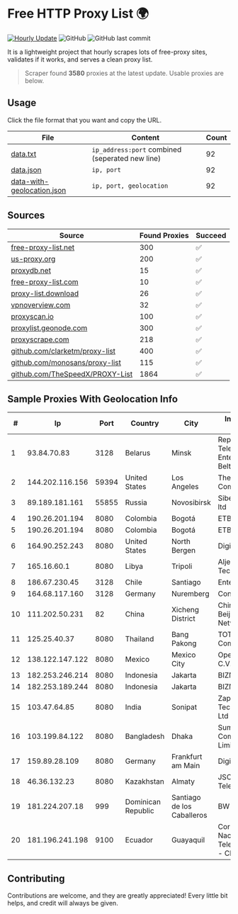 
# Free HTTP Proxy List 🌍

[![Hourly Update](https://github.com/mertguvencli/http-proxy-list/actions/workflows/main.yml/badge.svg?branch=main)](https://github.com/mertguvencli/http-proxy-list/actions/workflows/main.yml)
![GitHub](https://img.shields.io/github/license/mertguvencli/http-proxy-list)
![GitHub last commit](https://img.shields.io/github/last-commit/mertguvencli/http-proxy-list)

It is a lightweight project that hourly scrapes lots of free-proxy sites, validates if it works, and serves a clean proxy list.


> Scraper found **3580** proxies at the latest update. Usable proxies are below.

## Usage

Click the file format that you want and copy the URL.


|File|Content|Count|
|----|-------|-----|
|[data.txt](https://raw.githubusercontent.com/mertguvencli/http-proxy-list/main/proxy-list/data.txt)|`ip_address:port` combined (seperated new line)|92|
|[data.json](https://raw.githubusercontent.com/mertguvencli/http-proxy-list/main/proxy-list/data.json)|`ip, port`|92|
|[data-with-geolocation.json](https://raw.githubusercontent.com/mertguvencli/http-proxy-list/main/proxy-list/data-with-geolocation.json)|`ip, port, geolocation`|92|

## Sources

|Source|Found Proxies|Succeed|
|------|-------------|-------|
|[free-proxy-list.net](https://free-proxy-list.net)|300|✅|
|[us-proxy.org](https://www.us-proxy.org)|200|✅|
|[proxydb.net](http://proxydb.net)|15|✅|
|[free-proxy-list.com](https://free-proxy-list.com/?page=&port=&type%5B%5D=http&type%5B%5D=https&up_time=0&search=Search)|10|✅|
|[proxy-list.download](https://www.proxy-list.download/HTTP)|26|✅|
|[vpnoverview.com](https://vpnoverview.com/privacy/anonymous-browsing/free-proxy-servers)|32|✅|
|[proxyscan.io](https://www.proxyscan.io)|100|✅|
|[proxylist.geonode.com](https://proxylist.geonode.com/api/proxy-list?limit=300&page=1&sort_by=lastChecked&sort_type=desc&protocols=http,https)|300|✅|
|[proxyscrape.com](https://api.proxyscrape.com/v2/?request=displayproxies&protocol=http&timeout=10000&country=all&ssl=all&anonymity=all)|218|✅|
|[github.com/clarketm/proxy-list](https://raw.githubusercontent.com/clarketm/proxy-list/master/proxy-list-raw.txt)|400|✅|
|[github.com/monosans/proxy-list](https://raw.githubusercontent.com/monosans/proxy-list/main/proxies/http.txt)|115|✅|
|[github.com/TheSpeedX/PROXY-List](https://raw.githubusercontent.com/TheSpeedX/PROXY-List/master/http.txt)|1864|✅|


## Sample Proxies With Geolocation Info

|#|Ip|Port|Country|City|Internet Service Provider|
|-|--|----|-------|----|-------------------------|
|1|93.84.70.83|3128|Belarus|Minsk|Republican Unitary Telecommunication Enterprise Beltelecom|
|2|144.202.116.156|59394|United States|Los Angeles|The Constant Company|
|3|89.189.181.161|55855|Russia|Novosibirsk|Siberian Networks ltd|
|4|190.26.201.194|8080|Colombia|Bogotá|ETB - Colombia|
|5|190.26.201.194|8080|Colombia|Bogotá|ETB - Colombia|
|6|164.90.252.243|8080|United States|North Bergen|DigitalOcean, LLC|
|7|165.16.60.1|8080|Libya|Tripoli|Aljeel Aljadeed For Technology|
|8|186.67.230.45|3128|Chile|Santiago|Entel Chile S.A.|
|9|164.68.117.160|3128|Germany|Nuremberg|Contabo GmbH|
|10|111.202.50.231|82|China|Xicheng District|China Unicom Beijing Province Network|
|11|125.25.40.37|8080|Thailand|Bang Pakong|TOT Public Company Limited|
|12|138.122.147.122|8080|Mexico|Mexico City|Operbes, S.A. de C.V.|
|13|182.253.246.214|8080|Indonesia|Jakarta|BIZNET|
|14|182.253.189.244|8080|Indonesia|Jakarta|BIZNET|
|15|103.47.64.85|8080|India|Sonipat|Zapbytes Technologies Pvt. Ltd|
|16|103.199.84.122|8080|Bangladesh|Dhaka|Summit Communication Limited|
|17|159.89.28.109|8080|Germany|Frankfurt am Main|DigitalOcean, LLC|
|18|46.36.132.23|8080|Kazakhstan|Almaty|JSC Alma Telecommunications|
|19|181.224.207.18|999|Dominican Republic|Santiago de los Caballeros|BW TELECOM|
|20|181.196.241.198|9100|Ecuador|Guayaquil|Corporacion Nacional De Telecomunicaciones - CNT EP|



## Contributing

Contributions are welcome, and they are greatly appreciated! Every
little bit helps, and credit will always be given.

